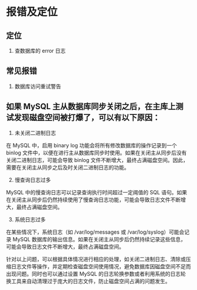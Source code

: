 # 报错及定位

## 定位

1. 查数据库的 error 日志

## 常见报错

1. 数据库访问重试警告



## 如果 MySQL 主从数据库同步关闭之后，在主库上测试发现磁盘空间被打爆了，可以有以下原因：

1. 未关闭二进制日志

在 MySQL 中，启用 binary log 功能会将所有修改数据库的操作记录到一个 binlog 文件中，以便在进行主从数据库同步时使用。如果在关闭主从同步后没有关闭二进制日志，可能会导致 binlog 文件不断增大，最终占满磁盘空间。因此，需要在关闭主从同步之后及时关闭二进制日志的功能。

2. 慢查询日志过多

MySQL 中的慢查询日志可以记录查询执行时间超过一定阈值的 SQL 语句。如果在关闭主从同步后仍然持续使用了慢查询日志功能，可能会导致日志文件不断增大，最终占满磁盘空间。

3. 系统日志过多

在某些情况下，系统日志（如 /var/log/messages 或 /var/log/syslog）可能会记录 MySQL 数据库的输出信息。如果在关闭主从同步后仍然持续记录这些信息，可能会导致日志文件不断增大，最终占满磁盘空间。

针对以上问题，可以根据具体情况进行相应的处理，如关闭二进制日志、清除或压缩日志文件等操作，并定期检查磁盘空间使用情况，避免数据库因磁盘空间不足而出现问题。同时也可以通过设置 MySQL 的日志轮换参数或者利用系统的日志轮换工具来自动清理过于庞大的日志文件，防止磁盘空间占满的问题发生。
